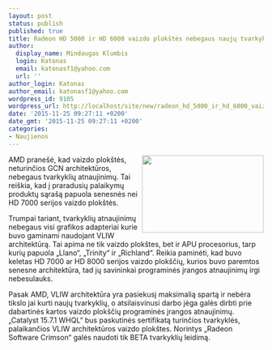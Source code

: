 ```yaml
---
layout: post
status: publish
published: true
title: Radeon HD 5000 ir HD 6000 vaizdo plokštės nebegaus naujų tvarkyklių
author:
  display_name: Mindaugas Klumbis
  login: Katonas
  email: katonasf1@yahoo.com
  url: ''
author_login: Katonas
author_email: katonasf1@yahoo.com
wordpress_id: 9105
wordpress_url: http://localhost/site/new/radeon_hd_5000_ir_hd_6000_vaizdo_plokstes_nebegaus_nauju_tvarkykliu/
date: '2015-11-25 09:27:11 +0200'
date_gmt: '2015-11-25 09:27:11 +0200'
categories:
- Naujienos
---
```

<p>
	<img alt="" src="http://technews.lt/userfiles/amd hd5000-6000.PNG" style="width: 240px; height: 153px; float: right;" />AMD prane&scaron;ė, kad vaizdo plok&scaron;tės, neturinčios GCN architektūros, nebegaus tvarkyklių atnaujinimų. Tai rei&scaron;kia, kad į praradusių palaikymų produktų sąra&scaron;ą papuola senesnės nei HD 7000 serijos vaizdo plok&scaron;tės.</p>
<p>
	Trumpai tariant, tvarkyklių atnaujinimų nebegaus visi grafikos adapteriai kurie buvo gaminami naudojant VLIW architektūrą. Tai apima ne tik vaizdo plok&scaron;tes, bet ir APU procesorius, tarp kurių papuola &bdquo;Llano&ldquo;, &bdquo;Trinity&ldquo; ir &bdquo;Richland&ldquo;. Reikia paminėti, kad buvo keletas HD 7000 ar HD 8000 serijos vaizdo plok&scaron;čių, kurios buvo paremtos senesne architektūra, tad jų savininkai programinės įrangos atnaujinimų irgi nebesulauks.</p>
<p>
	Pasak AMD, VLIW architektūra yra pasiekusį maksimalią spartą ir nebėra tikslo jai kurti naujų tvarkyklių, o atsilaisvinusi darbo jėga galės dirbti prie dabartinės kartos vaizdo plok&scaron;čių programinės įrangos atnaujinimų. &bdquo;Catalyst 15.7.1 WHQL&ldquo; bus paskutinės sertifikatą turinčios tvarkyklės, palaikančios VLIW architektūros vaizdo plok&scaron;tes. Norintys &bdquo;Radeon Software Crimson&ldquo; galės naudoti tik BETA tvarkyklių leidimą.</p>
